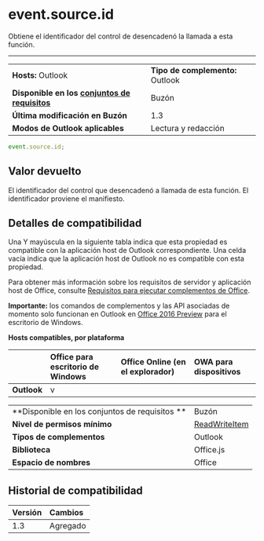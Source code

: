 

# event.source.id
Obtiene el identificador del control de desencadenó la llamada a esta función.

****

|||
|:-----|:-----|
|**Hosts:** Outlook|**Tipo de complemento:** Outlook|
|**Disponible en los [conjuntos de requisitos](../../docs/overview/specify-office-hosts-and-api-requirements.md)**|Buzón|
|**Última modificación en Buzón**|1.3|
|**Modos de Outlook aplicables**|Lectura y redacción|



```js
event.source.id;
```


## Valor devuelto

El identificador del control que desencadenó a llamada de esta función. El identificador proviene el manifiesto.


## Detalles de compatibilidad


Una Y mayúscula en la siguiente tabla indica que esta propiedad es compatible con la aplicación host de Outlook correspondiente. Una celda vacía indica que la aplicación host de Outlook no es compatible con esta propiedad.

Para obtener más información sobre los requisitos de servidor y aplicación host de Office, consulte [Requisitos para ejecutar complementos de Office](../../docs/overview/requirements-for-running-office-add-ins.md).

 **Importante:** los comandos de complementos y las API asociadas de momento solo funcionan en Outlook en [Office 2016 Preview](https://products.office.com/en-us/office-2016-preview) para el escritorio de Windows.


**Hosts compatibles, por plataforma**

| |**Office para escritorio de Windows**|**Office Online (en el explorador)**|**OWA para dispositivos**|
|:-----|:-----|:-----|:-----|
|**Outlook**|v|||

|||
|:-----|:-----|
|**Disponible en los conjuntos de requisitos **|Buzón|
|**Nivel de permisos mínimo**|[ReadWriteItem](../../docs/outlook/understanding-outlook-add-in-permissions.md)|
|**Tipos de complementos**|Outlook|
|**Biblioteca**|Office.js|
|**Espacio de nombres**|Office|

## Historial de compatibilidad




|**Versión**|**Cambios**|
|:-----|:-----|
|1.3|Agregado|
